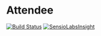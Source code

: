 # Attendee

[![Build Status](https://travis-ci.org/matejvelikonja/attendee.png?branch=master)](https://travis-ci.org/matejvelikonja/attendee)
[![SensioLabsInsight](https://insight.sensiolabs.com/projects/74b322c6-707e-40ff-a390-7ede494c4c55/mini.png)](https://insight.sensiolabs.com/projects/74b322c6-707e-40ff-a390-7ede494c4c55)
